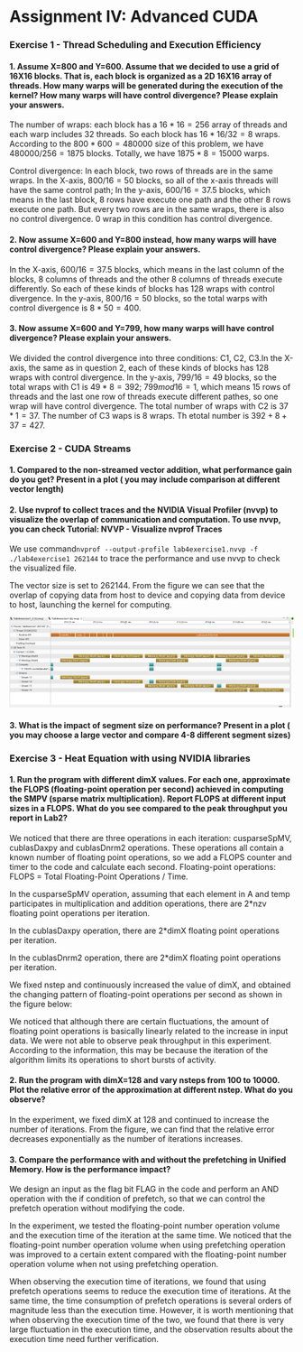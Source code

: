 #  Assignment IV: Advanced CUDA

### Exercise 1 - Thread Scheduling and Execution Efficiency 
#### 1. Assume X=800 and Y=600. Assume that we decided to use a grid of 16X16 blocks. That is, each block is organized as a 2D 16X16 array of threads. How many warps will be generated during the execution of the kernel? How many warps will have control divergence? Please explain your answers.

The number of wraps: each block has a $16*16=256$ array of threads and each warp includes 32 threads. So each block has $16*16/32=8$ wraps. According to the $800*600=480000$ size of this problem, we have $480000/256=1875$ blocks. Totally, we have $1875*8=15000$ warps.

Control divergence: In each block, two rows of threads are in the same wraps. In the X-axis, $800/16=50$ blocks, so all of the x-axis threads will have the same control path; In the y-axis, $600/16=37.5$ blocks, which means in the last block, 8 rows have execute one path and the other 8 rows execute one path. But every two rows are in the same wraps, there is also no control divergence. 0 wrap in this condition has control divergence. 

#### 2. Now assume X=600 and Y=800 instead, how many warps will have control divergence? Please explain your answers.

In the X-axis, $600/16=37.5$ blocks, which means in the last column of the blocks, 8 columns of threads and the other 8 columns of threads execute differently. So each of these kinds of blocks has 128 wraps  with control divergence. In the y-axis, $800/16=50$ blocks, so the total warps with control divergence is $8*50=400$.

#### 3. Now assume X=600 and Y=799, how many warps will have control divergence? Please explain your answers.

We divided the control divergence into three conditions: C1, C2, C3.In the X-axis, the same as in question 2, each of these kinds of blocks has 128 wraps  with control divergence. In the y-axis,  $799/16=49$ blocks, so the total wraps with C1 is $49*8=392$; $799mod16=1$, which means 15 rows of threads and the last one row of threads execute different pathes, so one wrap will have control divergence. The total number of wraps with C2 is $37*1 = 37$. The number of C3 waps is $8$ wraps. Th etotal number is $392+8+37=427$.

### Exercise 2 - CUDA Streams
#### 1. Compared to the non-streamed vector addition, what performance gain do you get? Present in a plot ( you may include comparison at different vector length)


#### 2. Use nvprof to collect traces and the NVIDIA Visual Profiler (nvvp) to visualize the overlap of communication and computation. To use nvvp, you can check Tutorial: NVVP - Visualize nvprof Traces

We use command```nvprof --output-profile lab4exercise1.nvvp -f ./lab4exercise1 262144``` to trace the performance and use nvvp to check the visualized file.

The vector size is set to 262144. From the figure we can see that the overlap of copying data from host to device and copying data from device to host, launching the kernel for computing.

![The overlap of communication and computation](./images/ex2q2.png)
#### 3. What is the impact of segment size on performance? Present in a plot ( you may choose a large vector and compare 4-8 different segment sizes)

### Exercise 3 - Heat Equation with using NVIDIA libraries
#### 1. Run the program with different dimX values. For each one, approximate the FLOPS (floating-point operation per second) achieved in computing the SMPV (sparse matrix multiplication). Report FLOPS at different input sizes in a FLOPS. What do you see compared to the peak throughput you report in Lab2?
We noticed that there are three operations in each iteration: cusparseSpMV, cublasDaxpy and cublasDnrm2 operations. These operations all contain a known number of floating point operations, so we add a FLOPS counter and timer to the code and calculate each second. Floating-point operations: FLOPS = Total Floating-Point Operations / Time.

In the cusparseSpMV operation, assuming that each element in A and temp participates in multiplication and addition operations, there are 2*nzv floating point operations per iteration.

In the cublasDaxpy operation, there are 2*dimX floating point operations per iteration.

In the cublasDnrm2 operation, there are 2*dimX floating point operations per iteration.

We fixed nstep and continuously increased the value of dimX, and obtained the changing pattern of floating-point operations per second as shown in the figure below:

We noticed that although there are certain fluctuations, the amount of floating point operations is basically linearly related to the increase in input data. We were not able to observe peak throughput in this experiment. According to the information, this may be because the iteration of the algorithm limits its operations to short bursts of activity.

#### 2. Run the program with dimX=128 and vary nsteps from 100 to 10000. Plot the relative error of the approximation at different nstep. What do you observe?
In the experiment, we fixed dimX at 128 and continued to increase the number of iterations. From the figure, we can find that the relative error decreases exponentially as the number of iterations increases.

#### 3. Compare the performance with and without the prefetching in Unified Memory. How is the performance impact? 
We design an input as the flag bit FLAG in the code and perform an AND operation with the if condition of prefetch, so that we can control the prefetch operation without modifying the code.

In the experiment, we tested the floating-point number operation volume and the execution time of the iteration at the same time. We noticed that the floating-point number operation volume when using prefetching operation was improved to a certain extent compared with the floating-point number operation volume when not using prefetching operation.

When observing the execution time of iterations, we found that using prefetch operations seems to reduce the execution time of iterations. At the same time, the time consumption of prefetch operations is several orders of magnitude less than the execution time. However, it is worth mentioning that when observing the execution time of the two, we found that there is very large fluctuation in the execution time, and the observation results about the execution time need further verification.
